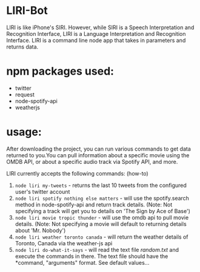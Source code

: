 # LIRI-Bot
LIRI is like iPhone's SIRI. However, while SIRI is a Speech Interpretation and Recognition Interface, LIRI is a Language Interpretation and Recognition Interface. LIRI is a command line node app that takes in parameters and returns data.

# npm packages used:
- twitter
- request
- node-spotify-api
- weatherjs

# usage:
After downloading the project, you can run various commands to get data returned to you.You can pull information about a specific movie
using the OMDB API, or about a specific audio track via Spotify API, and more. 

LIRI currently accepts the following commands: (how-to)

1. `node liri my-tweets` - returns the last 10 tweets from the configured user's twitter account
2. `node liri spotify nothing else matters` - will use the spotify.search method in node-spotify-api and return track details. (Note: Not specifying a track will get you to details on 'The Sign by Ace of Base')
3. `node liri movie tropic thunder` - will use the omdb api to pull movie details. (Note: Not specifying a movie will default to returning details about 'Mr. Nobody')
4. `node liri weather toronto canada` - will return the weather details of Toronto, Canada via the weather-js api
5. `node liri do-what-it-says` - will read the text file *random.txt* and execute the commands in there. The text file should have the *command, "arguments" format. See default values...
